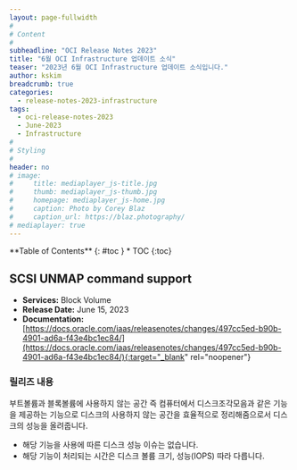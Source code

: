 ```yaml
---
layout: page-fullwidth
#
# Content
#
subheadline: "OCI Release Notes 2023"
title: "6월 OCI Infrastructure 업데이트 소식"
teaser: "2023년 6월 OCI Infrastructure 업데이트 소식입니다."
author: kskim
breadcrumb: true
categories:
  - release-notes-2023-infrastructure
tags:
  - oci-release-notes-2023
  - June-2023
  - Infrastructure
#
# Styling
#
header: no
# image:
#     title: mediaplayer_js-title.jpg
#     thumb: mediaplayer_js-thumb.jpg
#     homepage: mediaplayer_js-home.jpg
#     caption: Photo by Corey Blaz
#     caption_url: https://blaz.photography/
# mediaplayer: true
---
```


<div class="panel radius" markdown="1">
**Table of Contents**
{: #toc }
*  TOC
{:toc}
</div>

## SCSI UNMAP command support
* **Services:** Block Volume
* **Release Date:** June 15, 2023
* **Documentation:** [https://docs.oracle.com/iaas/releasenotes/changes/497cc5ed-b90b-4901-ad6a-f43e4bc1ec84/](https://docs.oracle.com/iaas/releasenotes/changes/497cc5ed-b90b-4901-ad6a-f43e4bc1ec84/){:target="_blank" rel="noopener"}

### 릴리즈 내용
부트볼륨과 블록볼륨에 사용하지 않는 공간 즉 컴퓨터에서 디스크조각모음과 같은 기능을  제공하는 기능으로 디스크의 사용하지 않는 공간을 효율적으로 정리해줌으로서 디스크의 성능을 올려줍니다.
- 해당 기능을 사용에 따른 디스크 성능 이슈는 없습니다.
- 해당 기능이 처리되는 시간은 디스크 볼륨 크기, 성능(IOPS)  따라 다릅니다.






